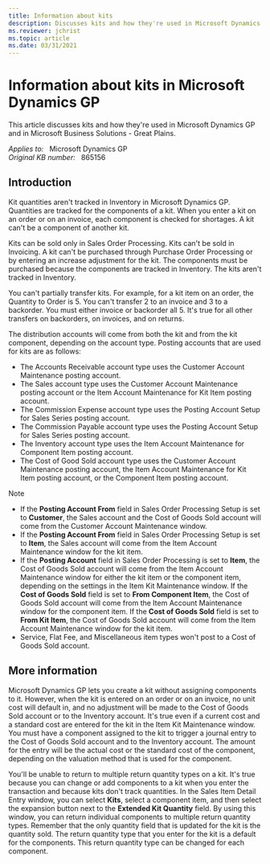 ```yaml
---
title: Information about kits
description: Discusses kits and how they're used in Microsoft Dynamics GP and in Microsoft Business Solutions - Great Plains.
ms.reviewer: jchrist
ms.topic: article
ms.date: 03/31/2021
---
```

# Information about kits in Microsoft Dynamics GP

This article discusses kits and how they're used in Microsoft Dynamics GP and in Microsoft Business Solutions - Great Plains.

_Applies to:_ &nbsp; Microsoft Dynamics GP  
_Original KB number:_ &nbsp; 865156

## Introduction

Kit quantities aren't tracked in Inventory in Microsoft Dynamics GP. Quantities are tracked for the components of a kit. When you enter a kit on an order or on an invoice, each component is checked for shortages. A kit can't be a component of another kit.

Kits can be sold only in Sales Order Processing. Kits can't be sold in Invoicing. A kit can't be purchased through Purchase Order Processing or by entering an increase adjustment for the kit. The components must be purchased because the components are tracked in Inventory. The kits aren't tracked in Inventory.

You can't partially transfer kits. For example, for a kit item on an order, the Quantity to Order is 5. You can't transfer 2 to an invoice and 3 to a backorder. You must either invoice or backorder all 5. It's true for all other transfers on backorders, on invoices, and on returns.

The distribution accounts will come from both the kit and from the kit component, depending on the account type. Posting accounts that are used for kits are as follows:

- The Accounts Receivable account type uses the Customer Account Maintenance posting account.
- The Sales account type uses the Customer Account Maintenance posting account or the Item Account Maintenance for Kit Item posting account.
- The Commission Expense account type uses the Posting Account Setup for Sales Series posting account.
- The Commission Payable account type uses the Posting Account Setup for Sales Series posting account.
- The Inventory account type uses the Item Account Maintenance for Component Item posting account.
- The Cost of Good Sold account type uses the Customer Account Maintenance posting account, the Item Account Maintenance for Kit Item posting account, or the Component Item posting account.

> [!NOTE]
>
> - If the **Posting Account From** field in Sales Order Processing Setup is set to **Customer**, the Sales account and the Cost of Goods Sold account will come from the Customer Account Maintenance window.
> - If the **Posting Account From** field in Sales Order Processing Setup is set to **Item**, the Sales account will come from the Item Account Maintenance window for the kit item.
> - If the **Posting Account** field in Sales Order Processing is set to **Item**, the Cost of Goods Sold account will come from the Item Account Maintenance window for either the kit item or the component item, depending on the settings in the Item Kit Maintenance window. If the **Cost of Goods Sold** field is set to **From Component Item**, the Cost of Goods Sold account will come from the Item Account Maintenance window for the component item. If the **Cost of Goods Sold** field is set to **From Kit Item**, the Cost of Goods Sold account will come from the Item Account Maintenance window for the kit item.
> - Service, Flat Fee, and Miscellaneous item types won't post to a Cost of Goods Sold account.

## More information

Microsoft Dynamics GP lets you create a kit without assigning components to it. However, when the kit is entered on an order or on an invoice, no unit cost will default in, and no adjustment will be made to the Cost of Goods Sold account or to the Inventory account. It's true even if a current cost and a standard cost are entered for the kit in the Item Kit Maintenance window. You must have a component assigned to the kit to trigger a journal entry to the Cost of Goods Sold account and to the Inventory account. The amount for the entry will be the actual cost or the standard cost of the component, depending on the valuation method that is used for the component.

You'll be unable to return to multiple return quantity types on a kit. It's true because you can change or add components to a kit when you enter the transaction and because kits don't track quantities. In the Sales Item Detail Entry window, you can select **Kits**, select a component item, and then select the expansion button next to the **Extended Kit Quantity** field. By using this window, you can return individual components to multiple return quantity types. Remember that the only quantity field that is updated for the kit is the quantity sold. The return quantity type that you enter for the kit is a default for the components. This return quantity type can be changed for each component.
